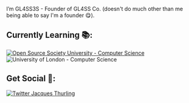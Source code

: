 I’m GL4SS3S - Founder of GL4SS Co. (doesn't do much other than me being able to say I'm a founder 😋).

## Currently Learning 📚:
[![Open Source Society University - Computer Science](https://img.shields.io/badge/OSSU-computer--science-blue.svg)](https://github.com/ossu/computer-science)
![University of London - Computer Science](https://img.shields.io/badge/University%20of%20London-Computer%20Science-red)

## Get Social 💬:
[![Twitter Jacques Thurling](https://img.shields.io/twitter/follow/doge_codes?style=social)](https://twitter.com/intent/follow?screen_name=Doge)
